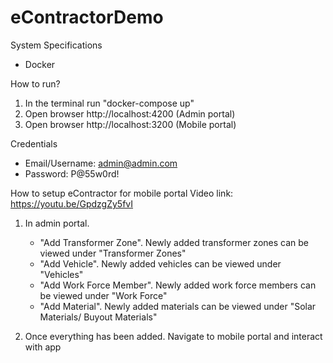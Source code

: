 # eContractorDemo

System Specifications
- Docker

How to run?
1. In the terminal run "docker-compose up"
2. Open browser http://localhost:4200 (Admin portal)
3. Open browser http://localhost:3200 (Mobile portal)

Credentials
- Email/Username: admin@admin.com
- Password: P@55w0rd!

How to setup eContractor for mobile portal
Video link: https://youtu.be/GpdzgZy5fvI

1. In admin portal. 
   - "Add Transformer Zone". Newly added transformer zones can be viewed under "Transformer Zones"
   - "Add Vehicle". Newly added vehicles can be viewed under "Vehicles"
   - "Add Work Force Member". Newly added work force members can be viewed under "Work Force"
   - "Add Material". Newly added materials can be viewed under "Solar Materials/ Buyout Materials"
  
2. Once everything has been added. Navigate to mobile portal and interact with app




